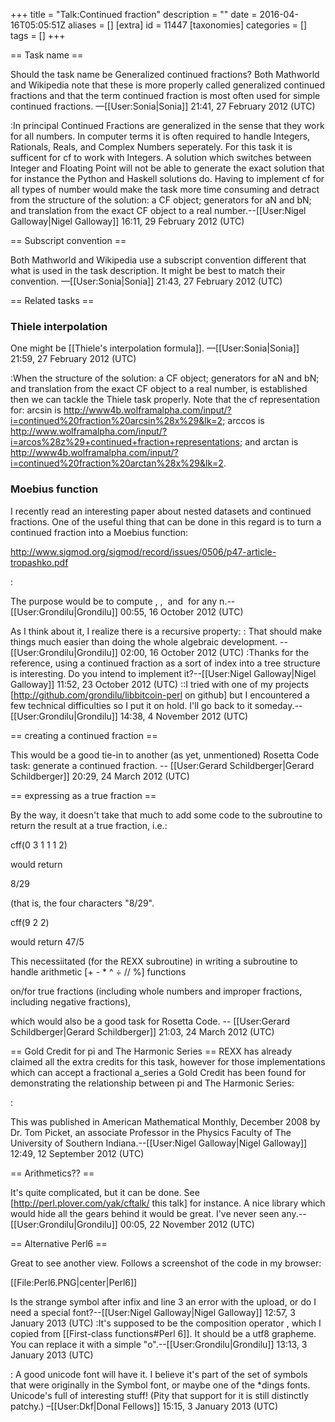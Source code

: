 +++
title = "Talk:Continued fraction"
description = ""
date = 2016-04-16T05:05:51Z
aliases = []
[extra]
id = 11447
[taxonomies]
categories = []
tags = []
+++

== Task name ==

Should the task name be Generalized continued fractions?  Both Mathworld and Wikipedia note that these is more properly called generalized continued fractions and that the term continued fraction is most often used for simple continued fractions. &mdash;[[User:Sonia|Sonia]] 21:41, 27 February 2012 (UTC)

:In principal Continued Fractions are generalized in the sense that they work for all numbers. In computer terms it is often required to handle Integers, Rationals, Reals, and Complex Numbers seperately. For this task it is sufficent for cf to work with Integers. A solution which switches between Integer and Floating Point will not be able to generate the exact solution that for instance the Python and Haskell solutions do. Having to implement cf for all types of number would make the task more time consuming and detract from the structure of the solution: a CF object; generators for aN and bN; and translation from the exact CF object to a real number.--[[User:Nigel Galloway|Nigel Galloway]] 16:11, 29 February 2012 (UTC)

== Subscript convention ==

Both Mathworld and Wikipedia use a subscript convention different that what is used in the task description.  It might be best to match their convention. &mdash;[[User:Sonia|Sonia]] 21:43, 27 February 2012 (UTC)

== Related tasks ==


### Thiele interpolation

One might be [[Thiele's interpolation formula]]. &mdash;[[User:Sonia|Sonia]] 21:59, 27 February 2012 (UTC)

:When the structure of the solution: a CF object; generators for aN and bN; and translation from the exact CF object to a real number, is established then we can tackle the Thiele task properly. Note that the cf representation for: arcsin is http://www4b.wolframalpha.com/input/?i=continued%20fraction%20arcsin%28x%29&lk=2; arccos is http://www.wolframalpha.com/input/?i=arcos%28z%29+continued+fraction+representations; and arctan is http://www4b.wolframalpha.com/input/?i=continued%20fraction%20arctan%28x%29&lk=2.


### Moebius function


I recently read an interesting paper about nested datasets and continued fractions.  One of the useful thing that can be done in this regard is to turn a continued fraction into a Moebius function:

http://www.sigmod.org/sigmod/record/issues/0506/p47-article-tropashko.pdf

:<math>a_0 + \cfrac{b_1}{a_1 + \cfrac{b_2}{a_2 + \cfrac{b_3}{a_3 + x}}} = \frac{A_3+B_3x}{C_3+D_3x}</math>

The purpose would be to compute <math>A_n</math>, <math>D_n</math>, <math>C_n</math> and <math>D_n</math> for any n.--[[User:Grondilu|Grondilu]] 00:55, 16 October 2012 (UTC)

As I think about it, I realize there is a recursive property:
:<math>M_n(x) = M_{n-1}(\frac{b_n}{a_n+x})</math>
That should make things much easier than doing the whole algebraic development.
--[[User:Grondilu|Grondilu]] 02:00, 16 October 2012 (UTC)
:Thanks for the reference, using a continued fraction as a sort of index into a tree structure is interesting. Do you intend to implement it?--[[User:Nigel Galloway|Nigel Galloway]] 11:52, 23 October 2012 (UTC)
::I tried with one of my projects [http://github.com/grondilu/libbitcoin-perl on github] but I encountered a few technical difficulties so I put it on hold.  I'll go back to it someday.--[[User:Grondilu|Grondilu]] 14:38, 4 November 2012 (UTC)

== creating a continued fraction ==

This would be a good tie-in to another (as yet, unmentioned) Rosetta Code task:  generate a continued fraction. -- [[User:Gerard Schildberger|Gerard Schildberger]] 20:29, 24 March 2012 (UTC)

== expressing as a true fraction == 

By the way, it doesn't take that much to add some code to the subroutine to return the result at a true fraction, i.e.:

cff(0 3 1 1 1 2) 

would return 

8/29  

 (that is, the four characters "8/29".  

cff(9 2 2) 

 would return 47/5


This necessiitated (for the REXX subroutine) in writing a subroutine to handle arithmetic [+ - * ^ ÷ // %] functions 

on/for true fractions (including whole numbers and improper fractions, including negative fractions),

which would also be a good task for Rosetta Code. -- [[User:Gerard Schildberger|Gerard Schildberger]] 21:03, 24 March 2012 (UTC)

== Gold Credit for pi and The Harmonic Series ==
REXX has already claimed all the extra credits for this task, however for those implementations which can accept a fractional a_series a Gold Credit has been found for demonstrating the relationship between pi and The Harmonic Series:

:<math>\pi/2 = 1 + \cfrac{1}{1 + \cfrac{1}{1/2 + \cfrac{1}{1/3+ \ddots}}}</math>

This was published in American Mathematical Monthly, December 2008 by Dr. Tom Picket, an associate Professor in the Physics Faculty of The University of Southern Indiana.--[[User:Nigel Galloway|Nigel Galloway]] 12:49, 12 September 2012 (UTC)

== Arithmetics?? ==


It's quite complicated, but it can be done.   See [http://perl.plover.com/yak/cftalk/ this talk] for instance.  A nice library which would hide all the gears behind it would be great.  I've never seen any.--[[User:Grondilu|Grondilu]] 00:05, 22 November 2012 (UTC)

== Alternative Perl6 ==

Great to see another view. Follows a screenshot of the code in my browser:

[[File:Perl6.PNG|center|Perl6]]

Is the strange symbol after infix and line 3 an error with the upload, or do I need a special font?--[[User:Nigel Galloway|Nigel Galloway]] 12:57, 3 January 2013 (UTC)
:It's supposed to be the composition operator <math>\circ</math>, which I copied from [[First-class functions#Perl 6]].  It should be a utf8 grapheme.  You can replace it with a simple "o".--[[User:Grondilu|Grondilu]] 13:13, 3 January 2013 (UTC)

: A good unicode font will have it. I believe it's part of the set of symbols that were originally in the Symbol font, or maybe one of the *dings fonts. Unicode's full of interesting stuff! (Pity that support for it is still distinctly patchy.) –[[User:Dkf|Donal Fellows]] 15:15, 3 January 2013 (UTC)
